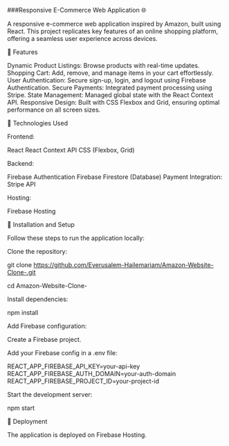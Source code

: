 ###Responsive E-Commerce Web Application 🌐

A responsive e-commerce web application inspired by Amazon, built using React. This project replicates key features of an online shopping platform, offering a seamless user experience across devices.

🚀 Features

Dynamic Product Listings: Browse products with real-time updates.
Shopping Cart: Add, remove, and manage items in your cart effortlessly.
User Authentication: Secure sign-up, login, and logout using Firebase Authentication.
Secure Payments: Integrated payment processing using Stripe.
State Management: Managed global state with the React Context API.
Responsive Design: Built with CSS Flexbox and Grid, ensuring optimal performance on all screen sizes.

🔧 Technologies Used

Frontend:

React
React Context API
CSS (Flexbox, Grid)

Backend:

Firebase Authentication
Firebase Firestore (Database)
Payment Integration:
Stripe API

Hosting:

Firebase Hosting
		
📂 Installation and Setup

Follow these steps to run the application locally:

Clone the repository:

git clone https://github.com/Eyerusalem-Hailemariam/Amazon-Website-Clone-.git

cd Amazon-Website-Clone-

Install dependencies:

npm install

Add Firebase configuration:

Create a Firebase project.

Add your Firebase config in a .env file:

REACT_APP_FIREBASE_API_KEY=your-api-key
REACT_APP_FIREBASE_AUTH_DOMAIN=your-auth-domain
REACT_APP_FIREBASE_PROJECT_ID=your-project-id

Start the development server:

npm start

🚀 Deployment

The application is deployed on Firebase Hosting. 
